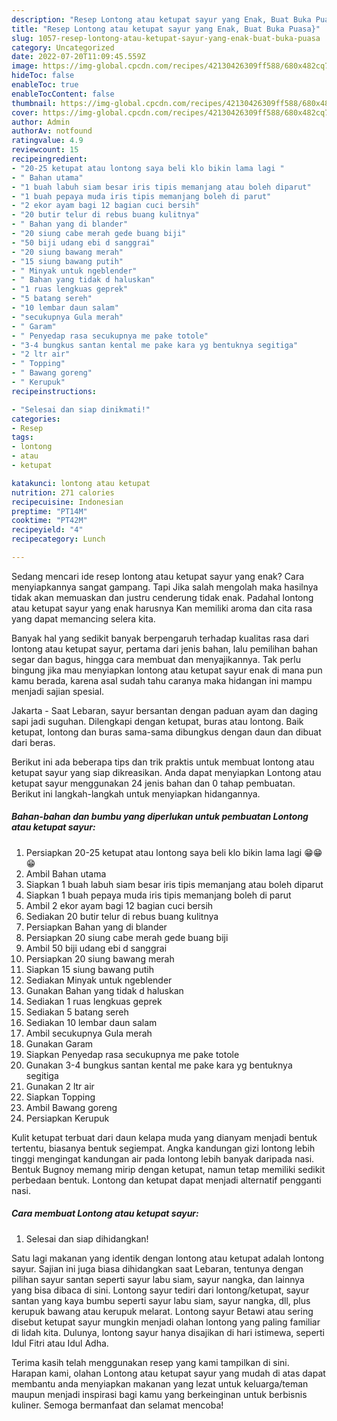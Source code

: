 ```yaml
---
description: "Resep Lontong atau ketupat sayur yang Enak, Buat Buka Puasa}"
title: "Resep Lontong atau ketupat sayur yang Enak, Buat Buka Puasa}"
slug: 1057-resep-lontong-atau-ketupat-sayur-yang-enak-buat-buka-puasa
category: Uncategorized
date: 2022-07-20T11:09:45.559Z
image: https://img-global.cpcdn.com/recipes/42130426309ff588/680x482cq70/lontong-atau-ketupat-sayur-foto-resep-utama.jpg
hideToc: false
enableToc: true
enableTocContent: false
thumbnail: https://img-global.cpcdn.com/recipes/42130426309ff588/680x482cq70/lontong-atau-ketupat-sayur-foto-resep-utama.jpg
cover: https://img-global.cpcdn.com/recipes/42130426309ff588/680x482cq70/lontong-atau-ketupat-sayur-foto-resep-utama.jpg
author: Admin
authorAv: notfound
ratingvalue: 4.9
reviewcount: 15
recipeingredient:
- "20-25 ketupat atau lontong saya beli klo bikin lama lagi "
- " Bahan utama"
- "1 buah labuh siam besar iris tipis memanjang atau boleh diparut"
- "1 buah pepaya muda iris tipis memanjang boleh di parut"
- "2 ekor ayam bagi 12 bagian cuci bersih"
- "20 butir telur di rebus buang kulitnya"
- " Bahan yang di blander"
- "20 siung cabe merah gede buang biji"
- "50 biji udang ebi d sanggrai"
- "20 siung bawang merah"
- "15 siung bawang putih"
- " Minyak untuk ngeblender"
- " Bahan yang tidak d haluskan"
- "1 ruas lengkuas geprek"
- "5 batang sereh"
- "10 lembar daun salam"
- "secukupnya Gula merah"
- " Garam"
- " Penyedap rasa secukupnya me pake totole"
- "3-4 bungkus santan kental me pake kara yg bentuknya segitiga"
- "2 ltr air"
- " Topping"
- " Bawang goreng"
- " Kerupuk"
recipeinstructions:

- "Selesai dan siap dinikmati!"
categories:
- Resep
tags:
- lontong
- atau
- ketupat

katakunci: lontong atau ketupat 
nutrition: 271 calories
recipecuisine: Indonesian
preptime: "PT14M"
cooktime: "PT42M"
recipeyield: "4"
recipecategory: Lunch

---
```



Sedang mencari ide resep lontong atau ketupat sayur yang enak? Cara menyiapkannya sangat gampang. Tapi Jika salah mengolah maka hasilnya tidak akan memuaskan dan justru cenderung tidak enak. Padahal lontong atau ketupat sayur yang enak harusnya Kan memiliki aroma dan cita rasa yang dapat memancing selera kita.


Banyak hal yang sedikit banyak berpengaruh terhadap kualitas rasa dari lontong atau ketupat sayur, pertama dari jenis bahan, lalu pemilihan bahan segar dan bagus, hingga cara membuat dan menyajikannya. Tak perlu bingung jika mau menyiapkan lontong atau ketupat sayur enak di mana pun kamu berada, karena asal sudah tahu caranya maka hidangan ini mampu menjadi sajian spesial.

Jakarta - Saat Lebaran, sayur bersantan dengan paduan ayam dan daging sapi jadi suguhan. Dilengkapi dengan ketupat, buras atau lontong. Baik ketupat, lontong dan buras sama-sama dibungkus dengan daun dan dibuat dari beras.


Berikut ini ada beberapa tips dan trik praktis untuk membuat lontong atau ketupat sayur yang siap dikreasikan. Anda dapat menyiapkan Lontong atau ketupat sayur menggunakan 24 jenis bahan dan 0 tahap pembuatan. Berikut ini langkah-langkah untuk menyiapkan hidangannya.

<!--inarticleads1-->

##### Bahan-bahan dan bumbu yang diperlukan untuk pembuatan Lontong atau ketupat sayur:

1. Persiapkan 20-25 ketupat atau lontong saya beli klo bikin lama lagi 😁😁😁
1. Ambil  Bahan utama
1. Siapkan 1 buah labuh siam besar iris tipis memanjang atau boleh diparut
1. Siapkan 1 buah pepaya muda iris tipis memanjang boleh di parut
1. Ambil 2 ekor ayam bagi 12 bagian cuci bersih
1. Sediakan 20 butir telur di rebus buang kulitnya
1. Persiapkan  Bahan yang di blander
1. Persiapkan 20 siung cabe merah gede buang biji
1. Ambil 50 biji udang ebi d sanggrai
1. Persiapkan 20 siung bawang merah
1. Siapkan 15 siung bawang putih
1. Sediakan  Minyak untuk ngeblender
1. Gunakan  Bahan yang tidak d haluskan
1. Sediakan 1 ruas lengkuas geprek
1. Sediakan 5 batang sereh
1. Sediakan 10 lembar daun salam
1. Ambil secukupnya Gula merah
1. Gunakan  Garam
1. Siapkan  Penyedap rasa secukupnya me pake totole
1. Gunakan 3-4 bungkus santan kental me pake kara yg bentuknya segitiga
1. Gunakan 2 ltr air
1. Siapkan  Topping
1. Ambil  Bawang goreng
1. Persiapkan  Kerupuk


Kulit ketupat terbuat dari daun kelapa muda yang dianyam menjadi bentuk tertentu, biasanya bentuk segiempat. Angka kandungan gizi lontong lebih tinggi mengingat kandungan air pada lontong lebih banyak daripada nasi. Bentuk Bugnoy memang mirip dengan ketupat, namun tetap memiliki sedikit perbedaan bentuk. Lontong dan ketupat dapat menjadi alternatif pengganti nasi. 

<!--inarticleads2-->

##### Cara membuat Lontong atau ketupat sayur:


1. Selesai dan siap dihidangkan!

Satu lagi makanan yang identik dengan lontong atau ketupat adalah lontong sayur. Sajian ini juga biasa dihidangkan saat Lebaran, tentunya dengan pilihan sayur santan seperti sayur labu siam, sayur nangka, dan lainnya yang bisa dibaca di sini. Lontong sayur tediri dari lontong/ketupat, sayur santan yang kaya bumbu seperti sayur labu siam, sayur nangka, dll, plus kerupuk bawang atau kerupuk melarat. Lontong sayur Betawi atau sering disebut ketupat sayur mungkin menjadi olahan lontong yang paling familiar di lidah kita. Dulunya, lontong sayur hanya disajikan di hari istimewa, seperti Idul Fitri atau Idul Adha. 

Terima kasih telah menggunakan resep yang kami tampilkan di sini. Harapan kami, olahan Lontong atau ketupat sayur yang mudah di atas dapat membantu anda menyiapkan makanan yang lezat untuk keluarga/teman maupun menjadi inspirasi bagi kamu yang berkeinginan untuk berbisnis kuliner. Semoga bermanfaat dan selamat mencoba!
